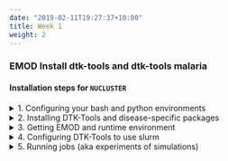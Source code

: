 ```yaml
---
date: "2019-02-11T19:27:37+10:00"
title: Week 1
weight: 2
---
```


<!--more-->

### EMOD Install dtk-tools and dtk-tools malaria 

#### Installation steps for `NUCLUSTER`


<details><summary>1. Configuring your bash and python environments</summary>
<p>
  
  You will need access to `python 3.6` (and virtualenv), `git`, and `singularity`.
These are available in via the module command.

For convenience, it is recommended to modify your `.bashrc` file to always load your modules when you open a new bash shell (e.g. connect via PuTTY). Please set your .bashrc file to contain at a minimum the following with your favorite file editor:
Edit file: `~/.bashrc`
Paste in (the final file should contain exactly this):

` .bashrc`

Source global definitions

    if [ -f /etc/bashrc]; then
            . /etc/bashrc
    fi

Uncomment the following line if you don't like systemctl's auto-paging feature:
`export SYSTEMD_PAGER=`

User specific aliases and functions

    module load singularity/latest
    module load git/2.8.2
    module load python/anaconda3.6
    
    export LD_LIBRARY_PATH=$LD_LIBRARY_PATH:$HOME/lib
    
    source ~/environments/dtk-tools-p36/bin/activate


Now run:

    source ~/.bashrc
    rsync /software/anaconda3.6/pkgs/python-3.6.6-h5001a0f_3/lib/libpython3.6m.so.1.0 ~/lib/

You now have `python 3.6` and `git` ready for use. 
You may notice an error about `~/environments/dtk-tools-p36/bin/activate` not existing. 
This is fine and expected; we will be setting it up next.

You will need to create a virtual python environment for the purpose of holding all the python packages DTK-Tools depends on.
To do this, we will need to install the python virtualenv package, use it, and activate our new environment (which will be nearly blank to start).

Run (one at a time):

    pip install --user virtualenv
    ~/.local/bin/virtualenv ~/environments/dtk-tools-p36
    source ~/environments/dtk-tools-p36/bin/activate
    
All of your python work (e.g. installing packages, sourcing packages) will use the environment `dtk-tools-p36`  because of the final source command above. Because your `~/.bashrc` file is activating your virtual environment, it will be active every time you log in from now on (if wanted, otherwise disable)
  
</p>
</details>

<details><summary>2. Installing DTK-Tools and disease-specific packages</summary>
<p>
DTK-Tools and disease specific packages can be installed via git. Run the following red commands, one after another in your terminal to install DTK-Tools:
    
    cd ~
    git clone https://github.com/InstituteforDiseaseModeling/dtk-tools.git dtk-tools-p36
    cd dtk-tools-p36
    python setup_manual.py

You can quickly verify that installation went ok by running (and checking for obvious errors printed to screen):
`dtk -h`

Now install the malaria-specific packages, one command at a time:

    cd ~
    git clone https://github.com/InstituteforDiseaseModeling/dtk-tools-malaria.git
    cd dtk-tools-malaria
    python setup.py develop
    cd ~
    git clone https://github.com/InstituteforDiseaseModeling/malaria-toolbox.git
    cd malaria-toolbox
    python setup.py develop
  
</p>
</details>  

<details><summary>3. Getting EMOD and runtime environment</summary>
<p>
- EMOD executable (`Eradication`) file for unix is shared via Box [here](https://northwestern.box.com/s/tgzx4celqvpz2x5p2casfp3h6dwx4wn6).



Edit `exe_path` in `simtools.ini` (see step 4 for more details on the `simtools.ini`)
Path to the model executable

    exe_path = /projects/p30781/bin/Eradication

Or if preferring a copy in home dir
Run in terminal

    cd ~ 
    mkdir bin
    cp  /projects/p30781/bin/Eradication   /home/<username>/bin/Eradication

Edit `exe_path` in `simtools.ini` (see step 4 for more details on the `simtools.ini`)
Path to the model executable

    exe_path = /projects/<username>/bin/Eradication

  
</p>
</details>  

<details><summary>4. Configuring DTK-Tools to use slurm</summary>
<p>
  
DTK-Tools makes use of a separate `simtools.ini` block type called `NUCLUSTER` in order to work with slurm in linux. The typical configurations in a CLUSTER-type block are a mix of traditional DTK-Tools configurations identifying important files and slurm-specific options. These slurm options are passed into the run script that will be submitted with the sbatch command. A simtools.ini file should go in the directory you plan to use as your working directory (where you will run commands from). It is highly suggested to use full paths in simtools.ini to avoid some pathing bugs in DTK-Tools (sigh). Here is an example for user jlg1657 on Quest. 

    [NUCLUSTER]
    type = CLUSTER
    # Path where the experiment/simulation outputs will be stored
    sim_root = /home/jlg1657/experiments
    
    # Path for the model to find the input files
    input_root = /home/jlg1657/dtk-tools-malaria/examples/simple_1node_drug_interventions/inputs
    
    # Path where a 'reporter_plugins' folder containing the needed DLLs
    base_collection_id =
    
    # Path to the model executable
    exe_path = /home/jlg1657/bin/Eradication
    
    # singularity command to load the execution environment and run the executable
    singularity_command = singularity exec -B {working_directory}:/data -B {exe_root}:/exec --pwd /data/$current_folder ~/images/centos_dtk-build.sif /exec/{exe_name}
    
    # Directory containing dtk_post_process.py, if needed
    python_path =
    
    # Resources request
    nodes = 1
    cpu_per_task = 1
    memory_per_cpu = 8192 # MB of memory
    
    # Which email to send the notifications to
    notification_email = jgerardin@northwestern.edu
    
    # Partition to use
    #partition = short
    partition = b1139


Limit time on this job hrs:min:sec

    time_limit = 04:00:00

Must be set at NU. Jobs will run with the specified account in slurm

    account = p30781

  
</p>
</details>  

<details><summary>5. Running jobs (aka experiments of simulations)</summary>
<p>
  
  
From this point, you should already have a working EMOD runtime image and binary, DTK-Tools installed and working, and an appropriate simtools.ini file (and block) for your slurm cluster. This section assumes as much and follows an example using the included simple_1node_drug_interventions in the dtk-tools-malaria python package.
Run:

    cd ~/dtk-tools-malaria/examples/simple_1node_drug_interventions/

- Edit file: `simtools.ini`
- Add the above red NUCLUSTER simtools.ini block to the end of the file. Make sure to change all usernames and emails to match yours.
- Edit file: create_serialized_file.py
- Change the SetupParser.default_block to `NUCLUSTER` 

    python create_serialized_file.py

DTK-Tools will automatically submit and wait for your jobs to complete and your script will resume after their successful completion. You will receive a completion email from slurm reporting the status of your jobs (successful, failed, some of both). If any fail, you will want to check the slurm*.err files in your experiment directory and try again. Nothing needs to be done on success; DTK-Tools via the slurm sacct command will automatically detect the successes and continue (there can be a delay in detection).

This particular script contains no follow-on analysis or processes, so it is done when the cluster jobs are finished.

As for interpreting the slurm emails, the following part of the email title indicates success (cryptic as it is). Anything else denotes at least one failed job.
`Ended, COMPLETED, ExitCode [0-0]`

Next is to run `run_with_interventions.py`:
- Edit file: run_with_interventions.py
- Change the environment variable to ‘NUCLUSTER’
- Change the burnin_id variable to be the experiment id previously generated by python create_serialized_file.py. This will be everything after the triple underscore (___) in the directory name of the experiment. E.g. 2019_12_09_16_14_47_378749 in the prior screenshot.

    python run_with_interventions.py

Again, nothing else needs to be done other than wait for completion.
If you wish to look at the result files, you can find them in the experiment results directory, which was specified in our `simtools.ini` file. 

Simulation output files are located in `<experiment_dir>/<simulation_dir>/output/` . The files used as inputs for running the simulations are in `Assets/`, and all simulation output files for stdout and stderr are redirected to files in the experiment directory. 
You can use these files to help debug any failures.

</p>
</details>  
  


  
  

